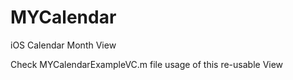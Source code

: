 MYCalendar
==========

iOS Calendar Month View

Check MYCalendarExampleVC.m file usage of this re-usable View
